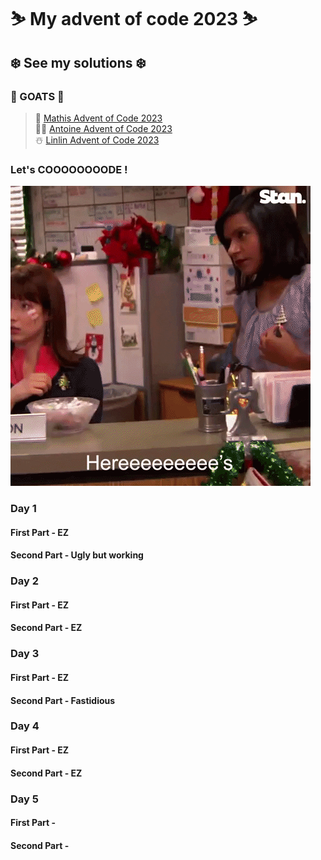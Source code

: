 # ⛷️ My advent of code 2023 ⛷️
## ❄️ See my solutions ❄️

### 🐐 GOATS 🐐
> 🎁 [Mathis Advent of Code 2023](https://github.com/RealDragonMA/Advent-of-code-2023)\
> 🧑‍🎄 [Antoine Advent of Code 2023](https://github.com/Antoine256/advent-of-code-2023)\
> ☃️ [Linlin Advent of Code 2023](https://github.com/Elyroma/AdventOfCode)


### Let's COOOOOOOODE !
![Exemple de GIF](scott.gif)

### Day 1 
#### First Part - EZ
#### Second Part - Ugly but working

### Day 2
#### First Part - EZ
#### Second Part - EZ

### Day 3
#### First Part - EZ
#### Second Part - Fastidious

### Day 4
#### First Part - EZ
#### Second Part - EZ

### Day 5
#### First Part - 
#### Second Part - 

